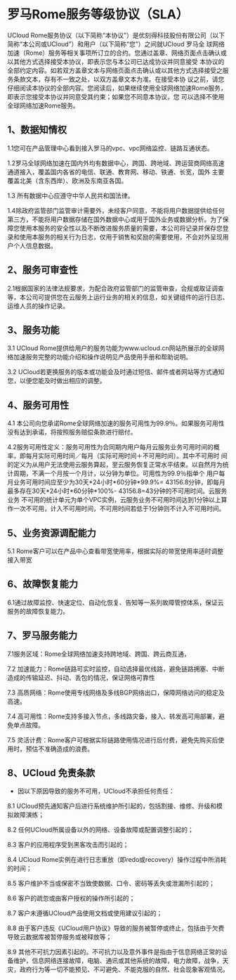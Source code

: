 

# 罗马Rome服务等级协议（SLA）

UCloud
Rome服务协议（以下简称“本协议”）是优刻得科技股份有限公司（以下简称“本公司或UCloud”）和用户（以下简称“您”）之间就UCloud
罗马全
球网络加速（Rome）服务等相关事项所订立的合约。您通过盖章、网络页面点击确认或以其他方式选择接受本协议，即表示您与本公司已达成协议并同意接受
本协议的全部约定内容。如若双方盖章文本与网络页面点击确认或以其他方式选择接受之服务条款文本，存有不一致之处，以双方盖章文本为准。在接受本协
议之前，请您仔细阅读本协议的全部内容。您阅读后，如果继续使用全球网络加速Rome服务，即表示您接受本协议并同意受其约束；如果您不同意本协议，您
可以选择不使用全球网络加速Rome服务。

## 1、数据知情权

1.1您可在产品管理中心看到接入罗马的vpc、vpc网络监控、链路互通状态。

1.2罗马全球网络加速在国内外均有数据中心，跨国、跨地域、跨运营商网络高速通道接入，覆盖国内各省的电信、联通、教育网、移动、铁通、长宽，国外
主要覆盖北美（含东西岸）、欧洲及东南亚各国。

1.3 所有数据中心应遵守中华人民共和国法律。

1.4除政府监管部门监管审计需要外，未经客户同意，不能将用户数据提供给任何第三方，不能将用户数据存储在国外数据中心或用于国外业务或数据分析。为了保障您使用本服务的安全性以及不断改进服务质量的需要，本公司将记录并保存您登录和使用本服务的相关行为日志，仅用于销售和奖励的需要使用，不会对外呈现用户个人信息数据。

## 2、服务可审查性

2.1根据国家的法律法规要求，为配合政府监管部门的监管审查，合规或取证调查等，本公司可提供您在云服务上运行业务的相关的信息，如关键组件的运行日志、运维人员的操作记录。

## 3、服务功能

3.1 UCloud
Rome提供给用户的服务功能为www.ucloud.cn网站所展示的全球网络加速服务完整的功能介绍和操作说明见产品使用手册和帮助说明。

3.2 UCloud若更换服务的版本或功能会及时通过短信、邮件或者网站等方式通知您，以便您能及时做出相应的调整。

## 4、服务可用性

4.1 本公司向您承诺Rome全球网络加速的服务可用性为99.9％。如果服务可用性没有达到承诺，将按照服务赔偿条款进行赔付。

4.2服务可用性定义：服务可用性为合同期内用户每月云服务业务可用时间的概率，即每月实际可用时间／每月（实际可用时间＋不可用时间）。其中不可用时
间的定义为从用户无法使用云服务算起，至云服务恢复正常水平结束。以自然月为统计周期，不满一个月按一个月计，以分钟为单位。可用性为99.9％指单个
用户每月业务可用时间应至少为30天\*24小时\*60分钟\*99.9%= 43156.8分钟，即每月最多存在30天\*24小时\*60分钟\*100%-
43156.8=43分钟的不可用时间。云服务业务
不可用的统计单元为单个VPC实例，云服务业务不可用时间达到1分钟以上算作一次不可用，计入不可用时间，不可用时间若低于1分钟则不计入不可用时间。

## 5、业务资源调配能力

5.1 Rome客户可以在产品中心查看带宽使用率，根据实际的带宽使用率适时调整接入带宽

## 6、故障恢复能力

6.1通过故障监控、快速定位、自动化恢复、告知等一系列故障管控体系，保证云服务的故障恢复能力。

## 7、罗马服务能力

7.1服务区域：Rome全球网络加速支持跨地域、跨国、跨云商互通，

7.2 加速能力：Rome链路可实时监控，自动选择最优线路，避免链路拥塞、中断造成的传输延迟、抖动、丢包的情况，保证网络可靠性

7.3 高质网络：Rome使用专线网络及多线BGP网络出口，保障网络访问的稳定及高速。

7.4 高可用性：Rome支持多接入节点，多线路灾备，接入、转发高可用部署，避免单点故障。

7.5 灵活计费：Rome客户可根据实际链路使用情况进行后付费，避免先购买后使用时，预估不准确造成的浪费。

## 8、UCloud 免责条款

  - 因以下原因导致的服务不可用，UCloud不承担任何责任：

8.1 UCloud预先通知客户后进行系统维护所引起的，包括割接、维修、升级和模拟故障演练；

8.2 任何UCloud所属设备以外的网络、设备故障或配置调整引起的；

8.3 客户的应用程序受到黑客攻击而引起的；

8.4 UCloud Rome实例在进行日志重放（即redo或recovery）操作过程中所消耗的时间；

8.5 客户维护不当或保密不当致使数据、口令、密码等丢失或泄漏所引起的；

8.6 客户的疏忽或由客户授权的操作所引起的；

8.7 客户未遵循UCloud产品使用文档或使用建议引起的；

8.8 由于客户违反《UCloud用户协议》导致的服务被暂停或终止，包括由于欠费导致云数据库被暂停服务或被释放等；

8.9
其他不可抗力因素引起的。不可抗力以及意外事件是指由于信息网络正常的设备维护，信息网络连接故障，电脑、通讯或其他系统的故障，电力故障，战争，天灾，政府行为等一切不能预见、不可避免、不能克服的自然、社会现象客观情况。
